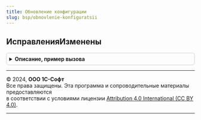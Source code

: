 ```yaml
---
title: Обновление конфигурации
slug: bsp/obnovlenie-konfiguratsii
---
```



## ИсправленияИзменены
<details style="margin: 1em 0; padding: 0.5em; border: 1px solid #ccc; border-radius: 6px;">

<summary style="font-weight: bold; cursor: pointer;">Описание, пример вызова</summary>

```bsl

// Удаляет устаревшие исправления, устанавливает корректные
// свойства новым исправлениям. Требуется вызывать перед выполнением обновления
// конфигурации в пакетном режиме (см. ОбновлениеИнформационнойБазы.ВыполнитьОбновлениеИнформационнойБазы).
// Важно: Выполненные действия применятся после перезапуска сеанса.
//
// Параметры:
//  ТолькоПроверка - Булево - если Истина, устаревшие патчи не будут удаляться.
//
// Возвращаемое значение:
//  Структура:
//   * ЕстьИзменения     - Булево - истина, если были внесены изменения в составе исправлений.
//   * ОписаниеИзменений - Строка - информация о удаленных и измененных патчах.
//
Функция ИсправленияИзменены(ТолькоПроверка = Ложь) Экспорт
```

Пример вызова
```bsl
Результат = ОбновлениеКонфигурации.ИсправленияИзменены(ТолькоПроверка);
```
</details>

---

© 2024, **ООО 1С-Софт**  
Все права защищены. Эта программа и сопроводительные материалы предоставляются  
в соответствии с условиями лицензии [Attribution 4.0 International (CC BY 4.0)](https://creativecommons.org/licenses/by/4.0/legalcode).

---
